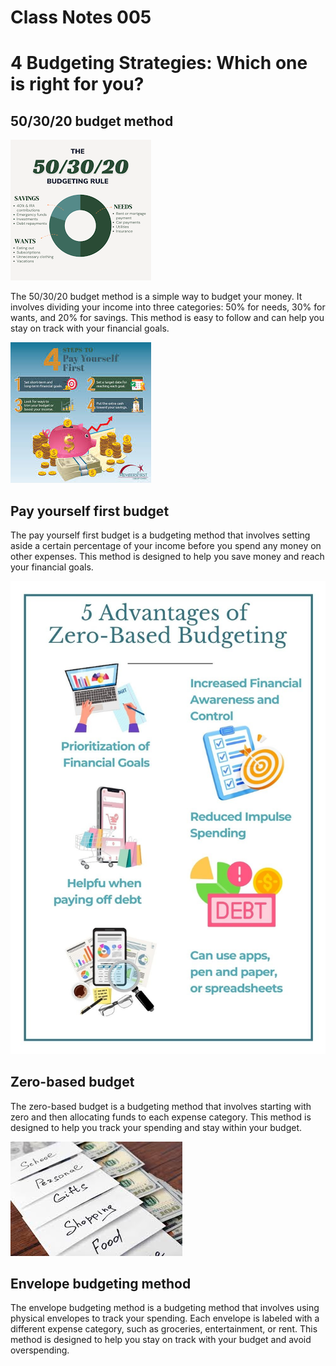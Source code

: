 # Class Notes 005

# 4 Budgeting Strategies: Which one is right for you?

## 50/30/20 budget method

![50/30/20 budget method](images/503020.png)

The 50/30/20 budget method is a simple way to budget your money. It involves dividing your income into three categories: 50% for needs, 30% for wants, and 20% for savings. This method is easy to follow and can help you stay on track with your financial goals.

![Pay yourself first budget](images/payyourself.jpeg)

## Pay yourself first budget
The pay yourself first budget is a budgeting method that involves setting aside a certain percentage of your income before you spend any money on other expenses. This method is designed to help you save money and reach your financial goals.

![Zero-Based Budget](images/zerobased.jpg)
##  Zero-based budget
The zero-based budget is a budgeting method that involves starting with zero and then allocating funds to each expense category. This method is designed to help you track your spending and stay within your budget.

![Envelope Budgeting](images/envelope.jpeg)

## Envelope budgeting method
The envelope budgeting method is a budgeting method that involves using physical envelopes to track your spending. Each envelope is labeled with a different expense category, such as groceries, entertainment, or rent. This method is designed to help you stay on track with your budget and avoid overspending.

